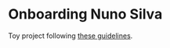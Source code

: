 # Onboarding Nuno Silva

Toy project following [these guidelines](https://github.com/utilitywarehouse/documentation/tree/master/onboarding).
